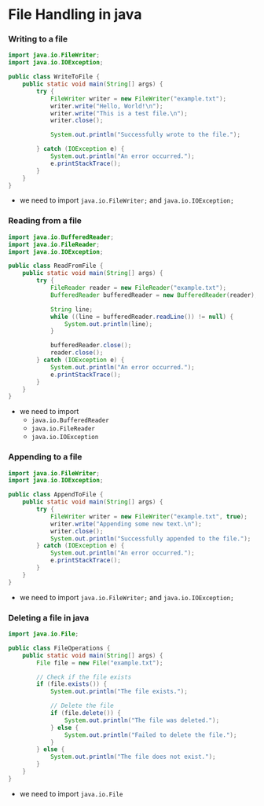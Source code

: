 # File Handling in java

### Writing to a file 
```java
import java.io.FileWriter;
import java.io.IOException;

public class WriteToFile {
    public static void main(String[] args) {
        try {
            FileWriter writer = new FileWriter("example.txt");
            writer.write("Hello, World!\n");
            writer.write("This is a test file.\n");
            writer.close();

            System.out.println("Successfully wrote to the file.");

        } catch (IOException e) {
            System.out.println("An error occurred.");
            e.printStackTrace();
        }
    }
}


```
- we need to import `java.io.FileWriter;` and `java.io.IOException;`


### Reading from a file 
```java
import java.io.BufferedReader;
import java.io.FileReader;
import java.io.IOException;

public class ReadFromFile {
    public static void main(String[] args) {
        try {
            FileReader reader = new FileReader("example.txt");
            BufferedReader bufferedReader = new BufferedReader(reader);

            String line;
            while ((line = bufferedReader.readLine()) != null) {
                System.out.println(line);
            }

            bufferedReader.close();
            reader.close();
        } catch (IOException e) {
            System.out.println("An error occurred.");
            e.printStackTrace();
        }
    }
}

```
- we need to import 
  - `java.io.BufferedReader`
  - `java.io.FileReader`
  - `java.io.IOException`


### Appending to a file

```java
import java.io.FileWriter;
import java.io.IOException;

public class AppendToFile {
    public static void main(String[] args) {
        try {
            FileWriter writer = new FileWriter("example.txt", true);
            writer.write("Appending some new text.\n");
            writer.close();
            System.out.println("Successfully appended to the file.");
        } catch (IOException e) {
            System.out.println("An error occurred.");
            e.printStackTrace();
        }
    }
}

```
- we need to import `java.io.FileWriter;` and `java.io.IOException;`

### Deleting a file in java 
```java
import java.io.File;

public class FileOperations {
    public static void main(String[] args) {
        File file = new File("example.txt");

        // Check if the file exists
        if (file.exists()) {
            System.out.println("The file exists.");

            // Delete the file
            if (file.delete()) {
                System.out.println("The file was deleted.");
            } else {
                System.out.println("Failed to delete the file.");
            }
        } else {
            System.out.println("The file does not exist.");
        }
    }
}
```
- we need to import `java.io.File`